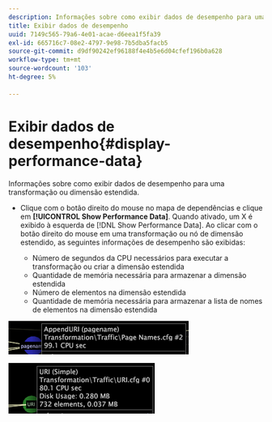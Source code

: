 ```yaml
---
description: Informações sobre como exibir dados de desempenho para uma transformação ou dimensão estendida.
title: Exibir dados de desempenho
uuid: 7149c565-79a6-4e01-acae-d6eea1f5fa39
exl-id: 665716c7-08e2-4797-9e98-7b5dba5facb5
source-git-commit: d9df90242ef96188f4e4b5e6d04cfef196b0a628
workflow-type: tm+mt
source-wordcount: '103'
ht-degree: 5%

---
```


# Exibir dados de desempenho{#display-performance-data}

Informações sobre como exibir dados de desempenho para uma transformação ou dimensão estendida.

* Clique com o botão direito do mouse no mapa de dependências e clique em **[!UICONTROL Show Performance Data]**. Quando ativado, um X é exibido à esquerda de [!DNL Show Performance Data]. Ao clicar com o botão direito do mouse em uma transformação ou nó de dimensão estendido, as seguintes informações de desempenho são exibidas:

   * Número de segundos da CPU necessários para executar a transformação ou criar a dimensão estendida
   * Quantidade de memória necessária para armazenar a dimensão estendida
   * Número de elementos na dimensão estendida
   * Quantidade de memória necessária para armazenar a lista de nomes de elementos na dimensão estendida

![](assets/vis_DependencyMap_PerfData_Transformation.png)

![](assets/vis_DependencyMap_PerfData_ExtDims.png)
